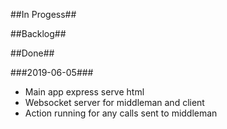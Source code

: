 ##In Progess##

##Backlog##


##Done##

###2019-06-05###
* Main app express serve html
* Websocket server for middleman and client
* Action running for any calls sent to middleman
